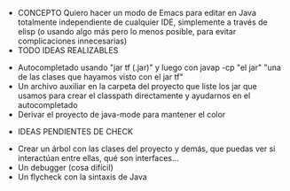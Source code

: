 * CONCEPTO
Quiero hacer un modo de Emacs para editar en Java totalmente independiente de cualquier IDE, simplemente a través de elisp (o usando algo más pero lo menos posible, para evitar
complicaciones innecesarias)
* TODO IDEAS REALIZABLES
- Autocompletado usando "jar tf (.jar)" y luego con javap -cp "el jar" "una de las clases que hayamos visto con el jar tf"
- Un archivo auxiliar en la carpeta del proyecto que liste los jar que usamos para crear el classpath directamente y ayudarnos en el autocompletado
- Derivar el proyecto de java-mode para mantener el color
* IDEAS PENDIENTES DE CHECK
- Crear un árbol con las clases del proyecto y demás, que puedas ver si interactúan entre ellas, qué son interfaces...
- Un debugger (cosa difícil)
- Un flycheck con la sintaxis de Java
